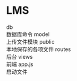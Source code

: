 # LMS
db  
      数据库命令
model  
      上传文件模块
public  
      本地保存的各项文件
routes  
      后台
views  
      前端
app.js  
      启动文件
